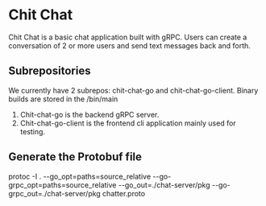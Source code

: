 # Chit Chat
Chit Chat is a basic chat application built with gRPC. Users can create a conversation of 2 or more users and send text messages back and forth.

## Subrepositories
We currently have 2 subrepos: chit-chat-go and chit-chat-go-client. Binary builds are stored in the <subrepos>/bin/main
1. Chit-chat-go is the backend gRPC server. 
2. Chit-chat-go-client is the frontend cli application mainly used for testing. 

## Generate the Protobuf file
protoc -I . --go_opt=paths=source_relative --go-grpc_opt=paths=source_relative  --go_out=./chat-server/pkg --go-grpc_out=./chat-server/pkg chatter.proto
